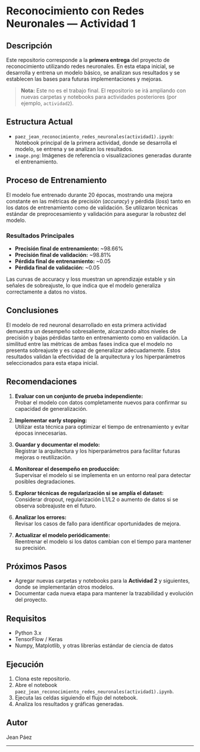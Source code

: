 # Reconocimiento con Redes Neuronales — Actividad 1

## Descripción

Este repositorio corresponde a la **primera entrega** del proyecto de reconocimiento utilizando redes neuronales. En esta etapa inicial, se desarrolla y entrena un modelo básico, se analizan sus resultados y se establecen las bases para futuras implementaciones y mejoras.

> **Nota:** Este no es el trabajo final. El repositorio se irá ampliando con nuevas carpetas y notebooks para actividades posteriores (por ejemplo, `actividad2`).

## Estructura Actual

- `paez_jean_reconocimiento_redes_neuronales(actividad1).ipynb`: Notebook principal de la primera actividad, donde se desarrolla el modelo, se entrena y se analizan los resultados.
- `image.png`: Imágenes de referencia o visualizaciones generadas durante el entrenamiento.

## Proceso de Entrenamiento

El modelo fue entrenado durante 20 épocas, mostrando una mejora constante en las métricas de precisión (*accuracy*) y pérdida (*loss*) tanto en los datos de entrenamiento como de validación. Se utilizaron técnicas estándar de preprocesamiento y validación para asegurar la robustez del modelo.

### Resultados Principales

- **Precisión final de entrenamiento:** ~98.66%
- **Precisión final de validación:** ~98.81%
- **Pérdida final de entrenamiento:** ~0.05
- **Pérdida final de validación:** ~0.05

Las curvas de accuracy y loss muestran un aprendizaje estable y sin señales de sobreajuste, lo que indica que el modelo generaliza correctamente a datos no vistos.

## Conclusiones

El modelo de red neuronal desarrollado en esta primera actividad demuestra un desempeño sobresaliente, alcanzando altos niveles de precisión y bajas pérdidas tanto en entrenamiento como en validación. La similitud entre las métricas de ambas fases indica que el modelo no presenta sobreajuste y es capaz de generalizar adecuadamente. Estos resultados validan la efectividad de la arquitectura y los hiperparámetros seleccionados para esta etapa inicial.

## Recomendaciones

1. **Evaluar con un conjunto de prueba independiente:**  
   Probar el modelo con datos completamente nuevos para confirmar su capacidad de generalización.

2. **Implementar early stopping:**  
   Utilizar esta técnica para optimizar el tiempo de entrenamiento y evitar épocas innecesarias.

3. **Guardar y documentar el modelo:**  
   Registrar la arquitectura y los hiperparámetros para facilitar futuras mejoras o reutilización.

4. **Monitorear el desempeño en producción:**  
   Supervisar el modelo si se implementa en un entorno real para detectar posibles degradaciones.

5. **Explorar técnicas de regularización si se amplía el dataset:**  
   Considerar dropout, regularización L1/L2 o aumento de datos si se observa sobreajuste en el futuro.

6. **Analizar los errores:**  
   Revisar los casos de fallo para identificar oportunidades de mejora.

7. **Actualizar el modelo periódicamente:**  
   Reentrenar el modelo si los datos cambian con el tiempo para mantener su precisión.

## Próximos Pasos

- Agregar nuevas carpetas y notebooks para la **Actividad 2** y siguientes, donde se implementarán otros modelos.
- Documentar cada nueva etapa para mantener la trazabilidad y evolución del proyecto.

## Requisitos

- Python 3.x
- TensorFlow / Keras
- Numpy, Matplotlib, y otras librerías estándar de ciencia de datos

## Ejecución

1. Clona este repositorio.
2. Abre el notebook `paez_jean_reconocimiento_redes_neuronales(actividad1).ipynb`.
3. Ejecuta las celdas siguiendo el flujo del notebook.
4. Analiza los resultados y gráficas generadas.

## Autor

Jean Páez

---